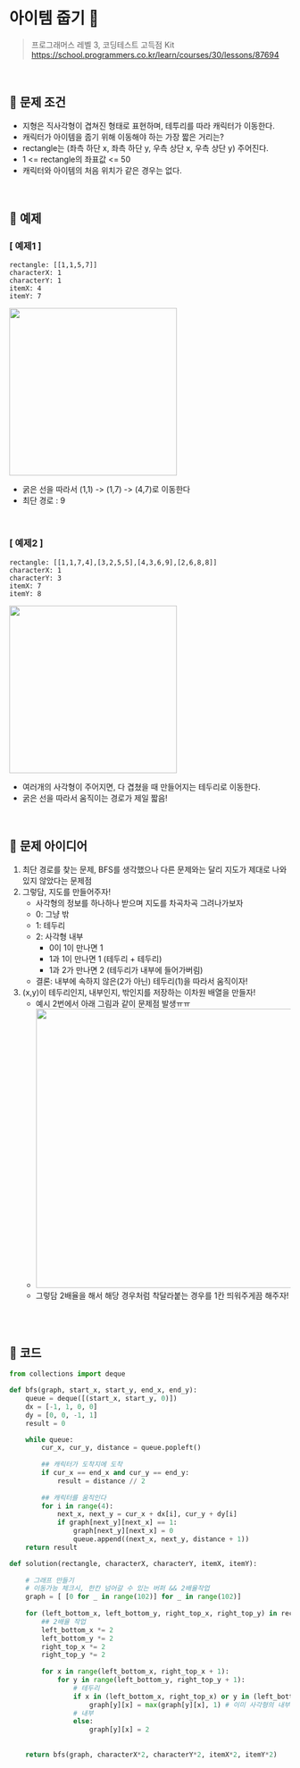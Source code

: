 # 아이템 줍기 🎁
> 프로그래머스 레벨 3, 코딩테스트 고득점 Kit <br>
> https://school.programmers.co.kr/learn/courses/30/lessons/87694


<br>

## 🎁 문제 조건
- 지형은 직사각형이 겹쳐진 형태로 표현하며, 테투리를 따라 캐릭터가 이동한다.
- 캐릭터가 아이템을 줍기 위해 이동해야 하는 가장 짧은 거리는?
- rectangle는 (좌측 하단 x, 좌측 하단 y, 우측 상단 x, 우측 상단 y) 주어진다.
- 1 <= rectangle의 좌표값 <= 50 
- 캐릭터와 아이템의 처음 위치가 같은 경우는 없다.



<br>

## 🎁 예제

### [ 예제1 ]
```
rectangle: [[1,1,5,7]]
characterX: 1
characterY: 1
itemX: 4
itemY: 7
```

<img src="https://github.com/mangdo/Algorithm/assets/70243735/a670c75e-969f-4657-afde-10aa9ab86be6" width= "300">


- 굵은 선을 따라서 (1,1) -> (1,7) -> (4,7)로 이동한다
- 최단 경로 : 9

<br>

### [ 예제2 ]
```
rectangle: [[1,1,7,4],[3,2,5,5],[4,3,6,9],[2,6,8,8]]
characterX: 1
characterY: 3
itemX: 7
itemY: 8
```

<img src="https://github.com/mangdo/Algorithm/assets/70243735/e781fb4d-2f25-4a4f-8453-8bc8bbd99d47" width="300">

- 여러개의 사각형이 주어지면, 다 겹쳤을 때 만들어지는 테두리로 이동한다.
- 굵은 선을 따라서 움직이는 경로가 제일 짧음!


<br>

## 🎁 문제 아이디어
1. 최단 경로를 찾는 문제, BFS를 생각했으나 다른 문제와는 달리 지도가 제대로 나와있지 않았다는 문제점
2. 그렇담, 지도를 만들어주자!
    - 사각형의 정보를 하나하나 받으며 지도를 차곡차곡 그려나가보자 
    - 0: 그냥 밖
    - 1: 테두리
    - 2: 사각형 내부
        - 0이 1이 만나면 1
        - 1과 1이 만나면 1 (테두리 + 테두리)
        - 1과 2가 만나면 2 (테두리가 내부에 들어가버림)
    - 결론: 내부에 속하지 않은(2가 아닌) 테두리(1)을 따라서 움직이자!
3. (x,y)이 테두리인지, 내부인지, 밖인지를 저장하는 이차원 배열을 만들자!
    - 예시 2번에서 아래 그림과 같이 문제점 발생ㅠㅠ
    - <img width="500" src="https://github.com/mangdo/Algorithm/assets/70243735/7bddacd1-4e58-47ce-96c7-54036e498fac">
    - 그렇담 2배율을 해서 해당 경우처럼 착달라붙는 경우를 1칸 띄워주게끔 해주자!



<br>
<br>

## 🎁 코드

```python
from collections import deque

def bfs(graph, start_x, start_y, end_x, end_y):
    queue = deque([(start_x, start_y, 0)])
    dx = [-1, 1, 0, 0]
    dy = [0, 0, -1, 1]
    result = 0

    while queue:
        cur_x, cur_y, distance = queue.popleft()
        
        ## 캐릭터가 도착지에 도착
        if cur_x == end_x and cur_y == end_y:
            result = distance // 2
        
        ## 캐릭터를 움직인다
        for i in range(4):
            next_x, next_y = cur_x + dx[i], cur_y + dy[i]
            if graph[next_y][next_x] == 1:
                graph[next_y][next_x] = 0
                queue.append((next_x, next_y, distance + 1))
    return result

def solution(rectangle, characterX, characterY, itemX, itemY):  
    
    # 그래프 만들기
    # 이동가능 체크시, 한칸 넘어갈 수 있는 버퍼 && 2배율작업
    graph = [ [0 for _ in range(102)] for _ in range(102)]
    
    for (left_bottom_x, left_bottom_y, right_top_x, right_top_y) in rectangle:
        ## 2배율 작업
        left_bottom_x *= 2
        left_bottom_y *= 2
        right_top_x *= 2
        right_top_y *= 2
        
        for x in range(left_bottom_x, right_top_x + 1):
            for y in range(left_bottom_y, right_top_y + 1):
                # 테두리
                if x in (left_bottom_x, right_top_x) or y in (left_bottom_y, right_top_y):
                    graph[y][x] = max(graph[y][x], 1) # 이미 사각형의 내부라면 내부처리, 아니면 테두리 처리
                # 내부
                else:
                    graph[y][x] = 2
    
    
    return bfs(graph, characterX*2, characterY*2, itemX*2, itemY*2)
```

<br>
